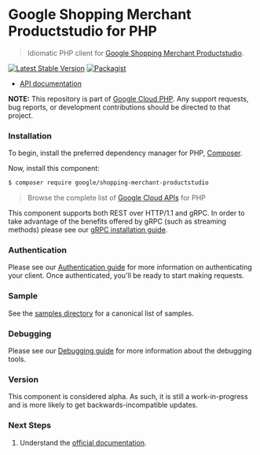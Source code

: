 # Google Shopping Merchant Productstudio for PHP

> Idiomatic PHP client for [Google Shopping Merchant Productstudio](https://developers.google.com/merchant/api).

[![Latest Stable Version](https://poser.pugx.org/google/shopping-merchant-productstudio/v/stable)](https://packagist.org/packages/google/shopping-merchant-productstudio) [![Packagist](https://img.shields.io/packagist/dm/google/shopping-merchant-productstudio.svg)](https://packagist.org/packages/google/shopping-merchant-productstudio)

* [API documentation](https://cloud.google.com/php/docs/reference/shopping-merchant-productstudio/latest)

**NOTE:** This repository is part of [Google Cloud PHP](https://github.com/googleapis/google-cloud-php). Any
support requests, bug reports, or development contributions should be directed to
that project.

### Installation

To begin, install the preferred dependency manager for PHP, [Composer](https://getcomposer.org/).

Now, install this component:

```sh
$ composer require google/shopping-merchant-productstudio
```

> Browse the complete list of [Google Cloud APIs](https://cloud.google.com/php/docs/reference)
> for PHP

This component supports both REST over HTTP/1.1 and gRPC. In order to take advantage of the benefits
offered by gRPC (such as streaming methods) please see our
[gRPC installation guide](https://cloud.google.com/php/grpc).

### Authentication

Please see our [Authentication guide](https://github.com/googleapis/google-cloud-php/blob/main/AUTHENTICATION.md) for more information
on authenticating your client. Once authenticated, you'll be ready to start making requests.

### Sample

See the [samples directory](https://github.com/googleapis/php-shopping-merchant-productstudio/tree/main/samples) for a canonical list of samples.

### Debugging

Please see our [Debugging guide](https://github.com/googleapis/google-cloud-php/blob/main/DEBUG.md)
for more information about the debugging tools.

### Version

This component is considered alpha. As such, it is still a work-in-progress and is more likely to get backwards-incompatible updates.

### Next Steps

1. Understand the [official documentation](https://developers.google.com/merchant/api).
